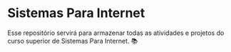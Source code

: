 # Sistemas Para Internet

Esse repositório servirá para armazenar todas as atividades e projetos do curso superior de Sistemas Para Internet. 📚
